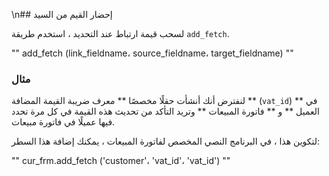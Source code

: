 \n## إحضار القيم من السيد

لسحب قيمة ارتباط عند التحديد ، استخدم طريقة `add_fetch`.

""
add_fetch (link_fieldname، source_fieldname، target_fieldname)
""

### مثال

لنفترض أنك أنشأت حقلًا مخصصًا ** معرف ضريبة القيمة المضافة ** (`vat_id`) في ** العميل ** و ** فاتورة المبيعات ** وتريد التأكد من تحديث هذه القيمة في كل مرة تحدد فيها عميلًا في فاتورة مبيعات.

لتكوين هذا ، في البرنامج النصي المخصص لفاتورة المبيعات ، يمكنك إضافة هذا السطر:

""
cur_frm.add_fetch ('customer'، 'vat_id'، 'vat_id')
""